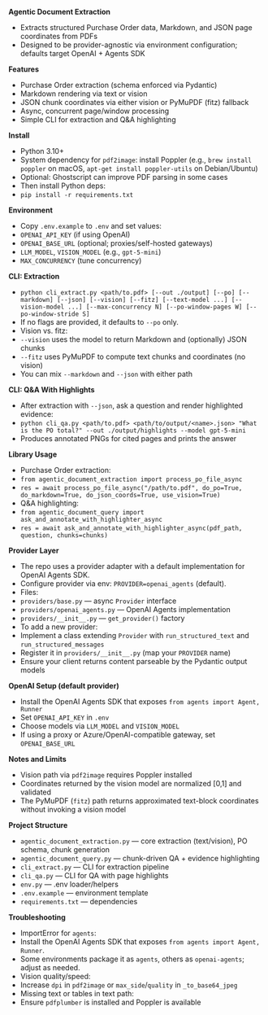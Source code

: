 **Agentic Document Extraction**
- Extracts structured Purchase Order data, Markdown, and JSON page coordinates from PDFs
- Designed to be provider-agnostic via environment configuration; defaults target OpenAI + Agents SDK

**Features**
- Purchase Order extraction (schema enforced via Pydantic)
- Markdown rendering via text or vision
- JSON chunk coordinates via either vision or PyMuPDF (fitz) fallback
- Async, concurrent page/window processing
- Simple CLI for extraction and Q&A highlighting

**Install**
- Python 3.10+
- System dependency for `pdf2image`: install Poppler (e.g., `brew install poppler` on macOS, `apt-get install poppler-utils` on Debian/Ubuntu)
- Optional: Ghostscript can improve PDF parsing in some cases
- Then install Python deps:
- `pip install -r requirements.txt`

**Environment**
- Copy `.env.example` to `.env` and set values:
- `OPENAI_API_KEY` (if using OpenAI)
- `OPENAI_BASE_URL` (optional; proxies/self-hosted gateways)
- `LLM_MODEL`, `VISION_MODEL` (e.g., `gpt-5-mini`)
- `MAX_CONCURRENCY` (tune concurrency)

**CLI: Extraction**
- `python cli_extract.py <path/to.pdf> [--out ./output] [--po] [--markdown] [--json] [--vision] [--fitz] [--text-model ...] [--vision-model ...] [--max-concurrency N] [--po-window-pages W] [--po-window-stride S]`
- If no flags are provided, it defaults to `--po` only.
- Vision vs. fitz:
- `--vision` uses the model to return Markdown and (optionally) JSON chunks
- `--fitz` uses PyMuPDF to compute text chunks and coordinates (no vision)
- You can mix `--markdown` and `--json` with either path

**CLI: Q&A With Highlights**
- After extraction with `--json`, ask a question and render highlighted evidence:
- `python cli_qa.py <path/to.pdf> <path/to/output/<name>.json> "What is the PO total?" --out ./output/highlights --model gpt-5-mini`
- Produces annotated PNGs for cited pages and prints the answer

**Library Usage**
- Purchase Order extraction:
- `from agentic_document_extraction import process_po_file_async`
- `res = await process_po_file_async("/path/to.pdf", do_po=True, do_markdown=True, do_json_coords=True, use_vision=True)`
- Q&A highlighting:
- `from agentic_document_query import ask_and_annotate_with_highlighter_async`
- `res = await ask_and_annotate_with_highlighter_async(pdf_path, question, chunks=chunks)`

**Provider Layer**
- The repo uses a provider adapter with a default implementation for OpenAI Agents SDK.
- Configure provider via env: `PROVIDER=openai_agents` (default).
- Files:
- `providers/base.py` — async `Provider` interface
- `providers/openai_agents.py` — OpenAI Agents implementation
- `providers/__init__.py` — `get_provider()` factory
- To add a new provider:
- Implement a class extending `Provider` with `run_structured_text` and `run_structured_messages`
- Register it in `providers/__init__.py` (map your `PROVIDER` name)
- Ensure your client returns content parseable by the Pydantic output models

**OpenAI Setup (default provider)**
- Install the OpenAI Agents SDK that exposes `from agents import Agent, Runner`
- Set `OPENAI_API_KEY` in `.env`
- Choose models via `LLM_MODEL` and `VISION_MODEL`
- If using a proxy or Azure/OpenAI-compatible gateway, set `OPENAI_BASE_URL`

**Notes and Limits**
- Vision path via `pdf2image` requires Poppler installed
- Coordinates returned by the vision model are normalized [0,1] and validated
- The PyMuPDF (`fitz`) path returns approximated text-block coordinates without invoking a vision model

**Project Structure**
- `agentic_document_extraction.py` — core extraction (text/vision), PO schema, chunk generation
- `agentic_document_query.py` — chunk-driven QA + evidence highlighting
- `cli_extract.py` — CLI for extraction pipeline
- `cli_qa.py` — CLI for QA with page highlights
- `env.py` — .env loader/helpers
- `.env.example` — environment template
- `requirements.txt` — dependencies

**Troubleshooting**
- ImportError for `agents`:
- Install the OpenAI Agents SDK that exposes `from agents import Agent, Runner`.
- Some environments package it as `agents`, others as `openai-agents`; adjust as needed.
- Vision quality/speed:
- Increase `dpi` in `pdf2image` or `max_side`/`quality` in `_to_base64_jpeg`
- Missing text or tables in text path:
- Ensure `pdfplumber` is installed and Poppler is available
